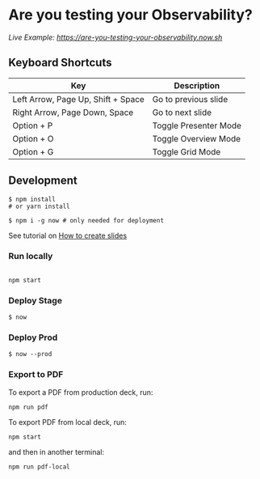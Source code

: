 # Are you testing your Observability?

_Live Example: https://are-you-testing-your-observability.now.sh_

## Keyboard Shortcuts

| Key         | Description                                  |
| ----------- | -------------------------------------------- |
| Left Arrow, Page Up, Shift + Space  | Go to previous slide |
| Right Arrow, Page Down, Space | Go to next slide     |
| Option + P  | Toggle Presenter Mode     |
| Option + O  | Toggle Overview Mode       |
| Option + G  | Toggle Grid Mode |

## Development

```console
$ npm install
# or yarn install

$ npm i -g now # only needed for deployment
```

See tutorial on [How to create slides](https://github.com/pomber/code-surfer#how-to-use-code-surfer)

### Run locally

```console

npm start

```

### Deploy Stage

```console
$ now
```

### Deploy Prod

```console
$ now --prod
```

### Export to PDF

To export a PDF from production deck, run:

```console
npm run pdf
```

To export PDF from local deck, run:

```console
npm start
```
and then in another terminal:

```console
npm run pdf-local
```